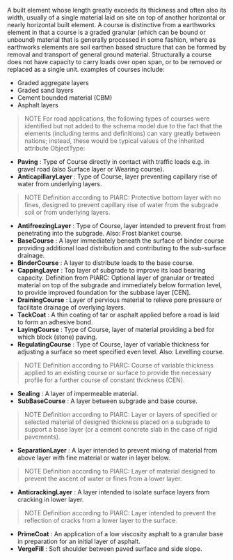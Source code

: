 A built element whose length greatly exceeds its thickness and often also its width, usually of a single material laid on site on top of another horizontal or nearly horizontal built element. A course is distinctive from a earthworks element in that a course is a graded granular (which can be bound or unbound) material that is generally processed in some fashion, where as earthworks elements are soil earthen based structure that can be formed by removal and transport of general ground material.
Structurally a course does not have capacity to carry loads over open span, or to be removed or replaced as a single unit. examples of courses include:
* Graded aggregate layers
* Graded sand layers
* Cement bounded material (CBM)
* Asphalt layers

>NOTE For road applications, the following types of courses were identified but not added to the schema model due to the fact that the elements (including terms and definitions) can vary greatly between nations; instead, these would be typical values of the inherited attribute ObjectType:

- **Paving** : Type of Course directly in contact with traffic loads e.g. in gravel road (also Surface layer or Wearing course).
- **AnticapillaryLayer** : Type of Course, layer preventing capillary rise of water from underlying layers. 
>NOTE Definition according to PIARC: Protective bottom layer with no fines, designed to prevent capillary rise of water from the subgrade soil or from underlying layers.
- **AntifreezingLayer** : Type of Course, layer intended to prevent frost from penetrating into the subgrade. Also: Frost blanket course.
- **BaseCourse** : A layer immediately beneath the surface of binder course providing additional load distribution and contributing to the sub-surface drainage.
- **BinderCourse** : A layer to distribute loads to the base course.
- **CappingLayer** : Top layer of subgrade to improve its load bearing capacity. Definition from PIARC: Optional layer of granular or treated material on top of the subgrade and immediately below formation level, to provide improved foundation for the subbase layer [CEN].
- **DrainingCourse** : Layer of pervious material to relieve pore pressure or facilitate drainage of overlying layers.
- **TackCoat** : A thin coating of tar or asphalt applied before a road is laid to form an adhesive bond.
- **LayingCourse** : Type of Course, layer of material providing a bed for which block (stone) paving.
- **RegulatingCourse** : Type of Course, layer of variable thickness for adjusting a surface so meet specified even level. Also: Levelling course. 
>NOTE Definition according to PIARC: Course of variable thickness applied to an existing course or surface to provide the necessary profile for a further course of constant thickness (CEN).
- **Sealing** : A layer of impermeable material.
- **SubBaseCourse** : A layer between subgrade and base course.
>NOTE Definition according to PIARC: Layer or layers of specified or selected material of designed thickness placed on a subgrade to support a base layer (or a cement concrete slab in the case of rigid pavements).
- **SeparationLayer** : A layer intended to prevent mixing of material from above layer with fine material or water in layer below.
>NOTE Definition according to PIARC: Layer of material designed to prevent the ascent of water or fines from a lower layer.
- **AnticrackingLayer** : A layer intended to isolate surface layers from cracking in lower layer.
>NOTE Definition according to PIARC: Layer intended to prevent the reflection of cracks from a lower layer to the surface.
- **PrimeCoat** : An application of a low viscosity asphalt to a granular base in preparation for an initial layer of asphalt.
- **VergeFill** : Soft shoulder between paved surface and side slope.
